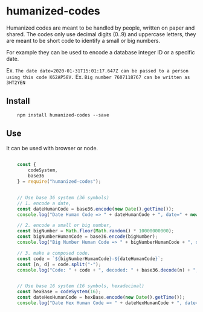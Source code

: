 # humanized-codes

Humanized codes are meant to be handled by people, written on paper and shared. 
The codes only use decimal digits (0..9) and uppercase letters, they are meant to be short code to identify a
small or big numbers. 

For example they can be used to encode a database integer ID or a specific date.

Ex. ```The date date=2020-01-31T15:01:17.647Z can be passed to a person using this code K62AP58V.```
Ex. ```Big number 7607118767 can be written as 3HT2YEN```

## Install
```
    npm install humanized-codes --save
```

## Use 

It can be used with browser or node.

```javascript
    
    const {
        codeSystem,
        base36
    } = require("humanized-codes");


    // Use base 36 system (36 symbols)
    // 1. encode a date,
    const dateHumanCode = base36.encode(new Date().getTime());
    console.log("Date Human Code => " + dateHumanCode + ", date=" + new Date(base36.decode(dateHumanCode)).toISOString());

    // 2. encode a small or big number,
    const bigNumber = Math.floor(Math.random() * 10000000000);
    const bigNumberHumanCode = base36.encode(bigNumber);
    console.log("Big Number Human Code => " + bigNumberHumanCode + ", decoded=" + base36.decode(bigNumberHumanCode) + "=" + bigNumber);

    // 3. make a composed code.
    const code = `${bigNumberHumanCode}-${dateHumanCode}`;
    const [n, d] = code.split("-");
    console.log("Code: " + code + ", decoded: " + base36.decode(n) + ", " + new Date(base36.decode(d)).toISOString());


    // Use base 16 system (16 symbols, hexadecimal)
    const hexBase = codeSystem(16);
    const dateHexHumanCode = hexBase.encode(new Date().getTime());
    console.log("Date Hex Human Code => " + dateHexHumanCode + ", date=" + new Date(hexBase.decode(dateHexHumanCode)).toISOString());

```
